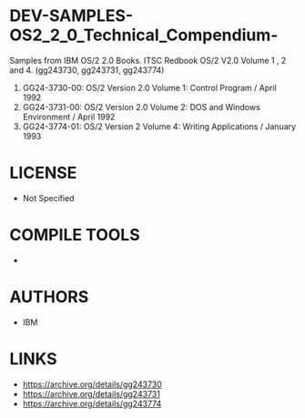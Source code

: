 DEV-SAMPLES-OS2_2_0_Technical_Compendium-
=========================================

Samples from IBM OS/2 2.0 Books.  ITSC Redbook OS/2 V2.0 Volume 1 , 2 and 4. (gg243730, gg243731, gg243774)

1) GG24-3730-00: OS/2 Version 2.0 Volume 1: Control Program / April 1992
2) GG24-3731-00: OS/2 Version 2.0 Volume 2: DOS and Windows Environment / April 1992
3) GG24-3774-01: OS/2 Version 2 Volume 4: Writing Applications / January 1993 

LICENSE
===============
* Not Specified

COMPILE TOOLS
===============
* 
 
AUTHORS
===============
* IBM

LINKS
===============
* https://archive.org/details/gg243730
* https://archive.org/details/gg243731
* https://archive.org/details/gg243774

